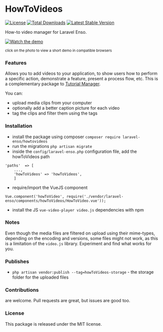 <!--h-->
# HowToVideos

[![License](https://poser.pugx.org/laravel-enso/HowToVideos/license)](https://https://packagist.org/packages/laravel-enso/HowToVideos)
[![Total Downloads](https://poser.pugx.org/laravel-enso/HowToVideos/downloads)](https://packagist.org/packages/laravel-enso/HowToVideos)
[![Latest Stable Version](https://poser.pugx.org/laravel-enso/HowToVideos/version)](https://packagist.org/packages/laravel-enso/HowToVideos)
<!--/h-->

How-to video manager for Laravel Enso.

[![Watch the demo](https://laravel-enso.github.io/howtovideos/screenshots/Selection_112_thumb.png)](https://laravel-enso.github.io/howtovideos/videos/demo.webm)

<sup>click on the photo to view a short demo in compatible browsers</sup>

### Features

Allows you to add videos to your application, to show users how to perform a specific action, demonstrate a feature, 
present a process flow, etc. This is a complementary package to [Tutorial Manager](https://github.com/laravel-enso/TutorialManager).
 
 You can:
 * upload media clips from your computer
 * optionally add a better caption picture for each video
 * tag the clips and filter them using the tags 

### Installation

- install the package using composer `composer require laravel-enso/howtovideos`
- run the migrations `php artisan migrate`
- inside the `config/laravel-enso.php` configuration file, add the howToVideos path
```
'paths'  => [
    ..., 
    'howToVideos' => 'howToVideos', 
    ]
```  
- require/import the VueJS component 
```
Vue.component('howToVideo', require('./vendor/laravel-enso/components/howToVideos/HowToVideo.vue'));
```
- install the JS `vue-video-player video.js` dependencies with npm
 
### Notes

Even though the media files are filtered on upload using their mime-types, depending on the encoding and versions, 
some files might not work, as this is a limitation of the `video.js` library. Experiment and find what works for you.

### Publishes

- `php artisan vendor:publish --tag=howToVideos-storage` - the storage folder for the uploaded files

<!--h-->
### Contributions

are welcome. Pull requests are great, but issues are good too.

### License

This package is released under the MIT license.
<!--/h-->